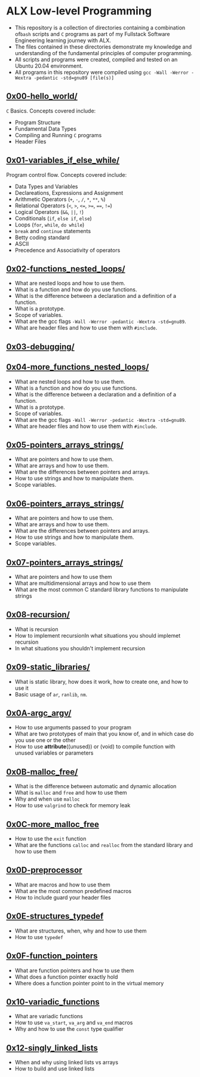 # ALX Low-level Programming
  - This repository is a collection of directories containing a combination of`bash` scripts and `C` programs as part of my Fullstack Software Engineering  learning journey with ALX.
  - The files contained in these directories demonstrate my knowledge and understanding of the fundamental principles of computer programming.
  - All scripts and programs were created, compiled and tested on an Ubuntu 20.04 environment.
  - All programs in this repository were compiled using `gcc -Wall -Werror -Wextra -pedantic -std=gnu89 [file(s)]`

## [0x00-hello_world/](https://github.com/awinabaab/alx-low_level_programming/tree/master/0x00-hello_world)
   `C` Basics. Concepts covered include:
   - Program Structure
   - Fundamental Data Types
   - Compiling and Running `C` programs
   - Header Files

## [0x01-variables_if_else_while/](https://github.com/awinabaab/alx-low_level_programming/tree/master/0x01-variables_if_else_while)
   Program control flow. Concepts covered include:
   - Data Types and Variables
   - Declareations, Expressions and Assignment
   - Arithmetic Operators (`+`, `-`, `/`, `*`, `**`, `%`)
   - Relational Operators (`<`, `>`, `<=`, `>=`, `==`, `!=`)
   - Logical Operators (`&&`, `||`, `!`)
   - Conditionals (`if`, `else if`, `else`)
   - Loops (`for`, `while`, `do while`)
   - `break` and `continue` statements
   - Betty coding standard
   - ASCII
   - Precedence and Associativity of operators

## [0x02-functions_nested_loops/](https://github.com/awinabaab/alx-low_level_programming/tree/master/0x02-functions_nested_loops)
   - What are nested loops and how to use them.
   - What is a function and how do you use functions.
   - What is the difference between a declaration and a definition of a function.
   - What is a prototype.
   - Scope of variables.
   - What are the gcc flags `-Wall -Werror -pedantic -Wextra -std=gnu89`.
   - What are header files and how to use them with `#include`.

## [0x03-debugging/](https://github.com/awinabaab/alx-low_level_programming/tree/master/0x03-debugging)

## [0x04-more_functions_nested_loops/](https://github.com/awinabaab/alx-low_level_programming/tree/master/0x04-more_functions_nested_loops)
   - What are nested loops and how to use them.
   - What is a function and how do you use functions.
   - What is the difference between a declaration and a definition of a function.
   - What is a prototype.
   - Scope of variables.
   - What are the gcc flags `-Wall -Werror -pedantic -Wextra -std=gnu89`.
   - What are header files and how to use them with `#include`.

## [0x05-pointers_arrays_strings/](https://github.com/awinabaab/alx-low_level_programming/tree/master/0x05-pointers_arrays_strings)
   - What are pointers and how to use them.
   - What are arrays and how to use them.
   - What are the differences between pointers and arrays.
   - How to use strings and how to manipulate them.
   - Scope variables.

## [0x06-pointers_arrays_strings/](https://github.com/awinabaab/alx-low_level_programming/tree/master/0x06-pointers_arrays_strings)
   - What are pointers and how to use them.
   - What are arrays and how to use them.
   - What are the differences between pointers and arrays.
   - How to use strings and how to manipulate them.
   - Scope variables.

## [0x07-pointers_arrays_strings/](https://github.com/awinabaab/alx-low_level_programming/tree/master/0x07-pointers_arrays_strings)
   - What are pointers and how to use them
   - What are multidimensional arrays and how to use them
   - What are the most common C standard library functions to manipulate strings

## [0x08-recursion/](https://github.com/awinabaab/alx-low_level_programming/tree/master/0x08-recursion)
   - What is recursion
   - How to implement recursionIn what situations you should implemet recursion
   - In what situations you shouldn't implement recursion

## [0x09-static_libraries/](https://github.com/awinabaab/alx-low_level_programming/tree/master/0x09-static_libraries)
   - What is static library, how does it work, how to create one, and how to use it
   - Basic usage of `ar`, `ranlib`, `nm`.

## [0x0A-argc_argv/](https://github.com/awinabaab/alx-low_level_programming/tree/master/0x0A-argc_argv)
   - How to use arguments passed to your program
   - What are two prototypes of main that you know of,
   and in which case do you use one or the other
   - How to use __attribute__((unused)) or (void)
   to compile function with unused variables or parameters

## [0x0B-malloc_free/](https://github.com/awinabaab/alx-low_level_programming/tree/master/0x0B-malloc_free)
   - What is the difference between automatic and dynamic allocation
   - What is `malloc` and `free` and how to use them
   - Why and when use `malloc`
   - How to use `valgrind` to check for memory leak

## [0x0C-more_malloc_free](https://github.com/awinabaab/alx-low_level_programming/tree/master/0x0C-more_malloc_free)
   - How to use the `exit` function
   - What are the functions `calloc` and `realloc` from the standard library and how to use them

## [0x0D-preprocessor](https://github.com/awinabaab/alx-low_level_programming/tree/master/0x0D-preprocessor)
   - What are macros and how to use them
   - What are the most common predefined macros
   - How to include guard your header files

## [0x0E-structures_typedef](https://github.com/awinabaab/alx-low_level_programming/tree/master/0x0E-structures_typedef)
   - What are structures, when, why and how to use them
   - How to use `typedef`

## [0x0F-function_pointers](https://github.com/awinabaab/alx-low_level_programming/tree/master/0x0F-function_pointers)
   - What are function pointers and how to use them
   - What does a function pointer exactly hold
   - Where does a function pointer point to in the virtual memory

## [0x10-variadic_functions](https://github.com/awinabaab/alx-low_level_programming/tree/master/0x10-variadic_functions)
   - What are variadic functions
   - How to use `va_start`, `va_arg` and `va_end` macros
   - Why and how to use the `const` type qualifier

## [0x12-singly_linked_lists](https://github.com/awinabaab/alx-low_level_programming/tree/master/0x12-singly_linked_lists)
   - When and why using linked lists vs arrays
   - How to build and use linked lists